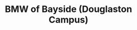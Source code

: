 ---
title: "BMW of Bayside (Douglaston Campus)"
url: /douglaston/bmw-of-bayside-douglaston-campus/
shop: Autohaus
---
